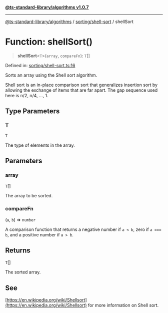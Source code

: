 [**@ts-standard-library/algorithms v1.0.7**](../../../README.md)

***

[@ts-standard-library/algorithms](../../../modules.md) / [sorting/shell-sort](../README.md) / shellSort

# Function: shellSort()

> **shellSort**\<`T`\>(`array`, `compareFn`): `T`[]

Defined in: [sorting/shell-sort.ts:16](https://github.com/gabaudette/ts-stdlib/blob/be448e6a9d9c20c6c2f27f6550ce4e65fc8c9b89/packages/algorithms/src/sorting/shell-sort.ts#L16)

Sorts an array using the Shell sort algorithm.

Shell sort is an in-place comparison sort that generalizes insertion sort
by allowing the exchange of items that are far apart. The gap sequence used
here is n/2, n/4, ..., 1.

## Type Parameters

### T

`T`

The type of elements in the array.

## Parameters

### array

`T`[]

The array to be sorted.

### compareFn

(`a`, `b`) => `number`

A comparison function that returns a negative number if `a < b`,
  zero if `a === b`, and a positive number if `a > b`.

## Returns

`T`[]

The sorted array.

## See

[https://en.wikipedia.org/wiki/Shellsort](https://en.wikipedia.org/wiki/Shellsort) for more information on Shell sort.
